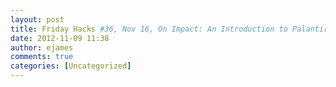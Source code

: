 ```yaml
---
layout: post
title: Friday Hacks #36, Nov 16, On Impact: An Introduction to Palantir
date: 2012-11-09 11:38
author: ejames
comments: true
categories: [Uncategorized]
---
```


